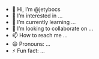 - 👋 Hi, I’m @jetybocs
- 👀 I’m interested in ...
- 🌱 I’m currently learning ...
- 💞️ I’m looking to collaborate on ...
- 📫 How to reach me ...
- 😄 Pronouns: ...
- ⚡ Fun fact: ...

<!---
jetybocs/jetybocs is a ✨ special ✨ repository because its `README.md` (this file) appears on your GitHub profile.
You can click the Preview link to take a look at your changes.
--->
